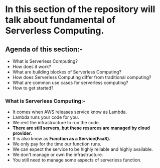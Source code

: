 # In this section of the repository will talk about fundamental of Serverless Computing.

## Agenda of this section:-
* What is Serverless Computing?
* How does it work?
* What are building blockes of Serverless Computing?
* How does Serverless Computing differ from traditional computing?
* What are common use cases for serverless computing?
* How to get started?

### What is Serverless Computing:-
* It comes when AWS releases service know as Lambda.
* Lambda runs your code for you.
* We rent the infrastructure to run the code.
* **There are still servers, but these resurces are managed by cloud provider.**
* It is also know as **Function as a Service(FaaS).**
* We only pay for the time our function runs.
* We can expect the service to be highly reliable and highly available.
* We don't manage or own the infrastructure.
* You still need to manage some aspects of serverless function.

